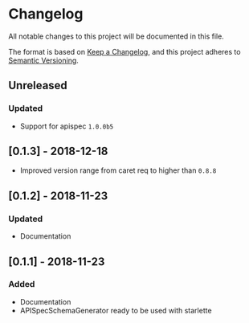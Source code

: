 # Changelog

All notable changes to this project will be documented in this file.

The format is based on [Keep a Changelog](https://keepachangelog.com/en/1.0.0/),
and this project adheres to [Semantic Versioning](https://semver.org/spec/v2.0.0.html).

## Unreleased

### Updated

- Support for apispec `1.0.0b5`

## [0.1.3] - 2018-12-18

- Improved version range from caret req to higher than `0.8.8`

## [0.1.2] - 2018-11-23

### Updated

- Documentation

## [0.1.1] - 2018-11-23

### Added

- Documentation
- APISpecSchemaGenerator ready to be used with starlette
